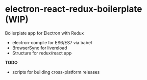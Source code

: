 # electron-react-redux-boilerplate (WIP)
Boilerplate app for Electron with Redux

- electron-compile for ES6/ES7 via babel
- BrowserSync for livereload
- Structure for redux/react app

**TODO**
- scripts for building cross-platform releases

